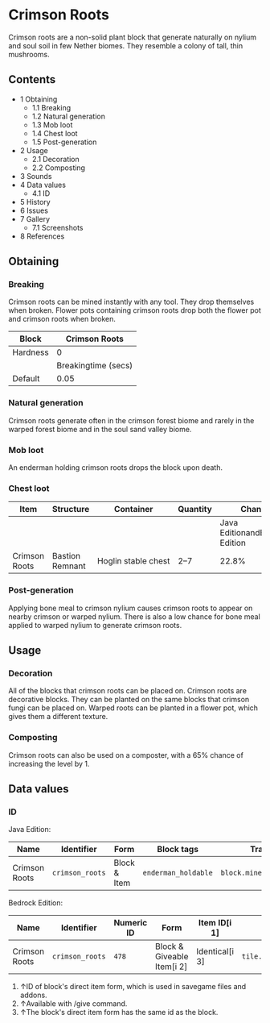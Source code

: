 # Crimson Roots
Crimson roots are a non-solid plant block that generate naturally on nylium and soul soil in few Nether biomes. They resemble a colony of tall, thin mushrooms.

## Contents
- 1 Obtaining
	- 1.1 Breaking
	- 1.2 Natural generation
	- 1.3 Mob loot
	- 1.4 Chest loot
	- 1.5 Post-generation
- 2 Usage
	- 2.1 Decoration
	- 2.2 Composting
- 3 Sounds
- 4 Data values
	- 4.1 ID
- 5 History
- 6 Issues
- 7 Gallery
	- 7.1 Screenshots
- 8 References

## Obtaining
### Breaking
Crimson roots can be mined instantly with any tool. They drop themselves when broken. Flower pots containing crimson roots drop both the flower pot and crimson roots when broken.

| Block    | Crimson Roots       |
|----------|---------------------|
| Hardness | 0                   |
|          | Breakingtime (secs) |
| Default  | 0.05                |

### Natural generation
Crimson roots generate often in the crimson forest biome and rarely in the warped forest biome and in the soul sand valley biome.


### Mob loot
An enderman holding crimson roots drops the block upon death.

### Chest loot
| Item          | Structure       | Container           | Quantity | Chance                         |
|---------------|-----------------|---------------------|----------|--------------------------------|
|               |                 |                     |          | Java EditionandBedrock Edition |
| Crimson Roots | Bastion Remnant | Hoglin stable chest | 2–7      | 22.8%                          |

### Post-generation
Applying bone meal to crimson nylium causes crimson roots to appear on nearby crimson or warped nylium. There is also a low chance for bone meal applied to warped nylium to generate crimson roots.

## Usage
### Decoration
All of the blocks that crimson roots can be placed on.
Crimson roots are decorative blocks. They can be planted on the same blocks that crimson fungi can be placed on. Warped roots can be planted in a flower pot, which gives them a different texture.

### Composting
Crimson roots can also be used on a composter, with a 65% chance of increasing the level by 1.

## Data values
### ID
Java Edition:

| Name          | Identifier      | Form         | Block tags          | Translation key                 |
|---------------|-----------------|--------------|---------------------|---------------------------------|
| Crimson Roots | `crimson_roots` | Block & Item | `enderman_holdable` | `block.minecraft.crimson_roots` |

Bedrock Edition:

| Name          | Identifier      | Numeric ID | Form                       | Item ID[i 1]   | Translation key                        |
|---------------|-----------------|------------|----------------------------|----------------|----------------------------------------|
| Crimson Roots | `crimson_roots` | `478`      | Block & Giveable Item[i 2] | Identical[i 3] | `tile.crimson_roots.crimsonRoots.name` |

1. ↑ID of block's direct item form, which is used in savegame files and addons.
2. ↑Available with /give command.
3. ↑The block's direct item form has the same id as the block.

